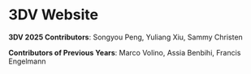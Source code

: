# 3DV Website

**3DV 2025 Contributors**: Songyou Peng, Yuliang Xiu, Sammy Christen

**Contributors of Previous Years**: Marco Volino, Assia Benbihi, Francis Engelmann
